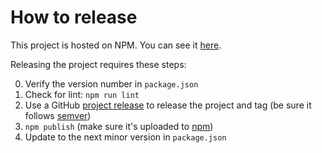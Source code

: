 # How to release

This project is hosted on NPM.  You can see it [here][project-url].

Releasing the project requires these steps:

0. Verify the version number in `package.json`
1. Check for lint: `npm run lint`
2. Use a GitHub [project release][github-release-url] to release the project and tag (be sure it follows [semver][semantic-versioning])
3. `npm publish` (make sure it's uploaded to [npm][project-url])
4. Update to the next minor version in `package.json`

[project-url]: https://www.npmjs.com/package/terra-status/
[semantic-versioning]: http://semver.org/
[github-release-url]: https://help.github.com/articles/creating-releases/
